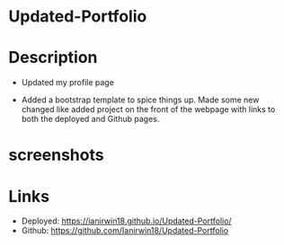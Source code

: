 # Updated-Portfolio

# Description

* Updated my profile page

* Added a bootstrap template to spice things up. Made some new changed like added project on the front of the webpage with links to both the deployed and Github pages.

# screenshots

# Links

* Deployed: https://ianirwin18.github.io/Updated-Portfolio/
* Github: https://github.com/Ianirwin18/Updated-Portfolio
